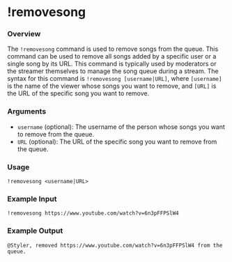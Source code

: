 # !removesong

### Overview

The `!removesong` command is used to remove songs from the queue. This command can be used to remove all songs added by a specific user or a single song by its URL. This command is typically used by moderators or the streamer themselves to manage the song queue during a stream. The syntax for this command is `!removesong [username|URL]`, where `[username]` is the name of the viewer whose songs you want to remove, and `[URL]` is the URL of the specific song you want to remove.

### Arguments

- `username` (optional): The username of the person whose songs you want to remove from the queue.
- `URL` (optional): The URL of the specific song you want to remove from the queue.

### Usage

````
!removesong <username|URL>
````

### Example Input

````
!removesong https://www.youtube.com/watch?v=6n3pFFPSlW4
````

### Example Output

````
@Styler, removed https://www.youtube.com/watch?v=6n3pFFPSlW4 from the queue.
````
